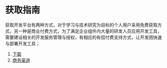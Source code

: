 # 获取指南

获取开发平台有两种方式，对于学习与技术研究为目标的个人用户采用免费获取方式，另一种是商业付费方式，为了满足企业组件内大量的研发人员应用开发工具，需要建设相关的开发服务管理与授权，有相应的有偿付费支持方式，让开发团快速与部署开发工具；

1. [下载](./mian_fei_shi_yong.md)
2. [商务渠道](./shang_wu_qu_dao.md)
